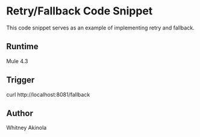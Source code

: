 # Retry/Fallback Code Snippet

This code snippet serves as an example of implementing retry and fallback.

## Runtime
Mule 4.3

## Trigger
curl http://localhost:8081/fallback

## Author
Whitney Akinola
